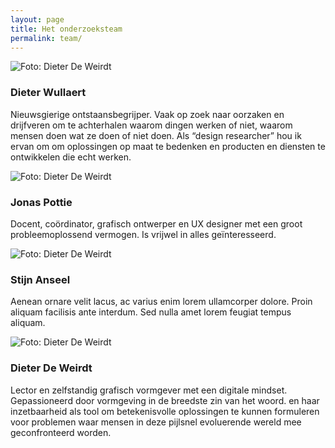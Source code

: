 ```yaml
---
layout: page
title: Het onderzoeksteam
permalink: team/
---
```


<!-- Section -->
<section>
	<div class="features">
		<article>
			<img src="{{ site.baseurl }}/assets/images/dieter.jpg" class="profile" alt="Foto: Dieter De Weirdt" />
			<div class="content">
				<h3>Dieter Wullaert</h3>
				<p>Nieuwsgierige ontstaansbegrijper. Vaak op zoek naar oorzaken en drijfveren om te achterhalen waarom dingen werken of niet, waarom mensen doen wat ze doen of niet doen. Als “design researcher” hou ik ervan om om oplossingen op maat te bedenken en producten en diensten te ontwikkelen die echt werken.</p>
			</div>
		</article>
		<article>
			<img src="{{ site.baseurl }}/assets/images/dieter.jpg" class="profile" alt="Foto: Dieter De Weirdt" />
			<div class="content">
				<h3>Jonas Pottie</h3>
				<p>Docent, coördinator, grafisch ontwerper en UX designer met een groot probleemoplossend vermogen. Is vrijwel in alles geïnteresseerd.</p>
			</div>
		</article>
		<article>
			<img src="{{ site.baseurl }}/assets/images/dieter.jpg" class="profile" alt="Foto: Dieter De Weirdt" />
			<div class="content">
				<h3>Stijn Anseel</h3>
				<p>Aenean ornare velit lacus, ac varius enim lorem ullamcorper dolore. Proin aliquam facilisis ante interdum. Sed nulla amet lorem feugiat tempus aliquam.</p>
			</div>
		</article>
		<article>
			<img src="{{ site.baseurl }}/assets/images/dieter.jpg" class="profile" alt="Foto: Dieter De Weirdt" />
			<div class="content">
				<h3>Dieter De Weirdt</h3>
				<p>Lector en zelfstandig grafisch vormgever met een digitale mindset. Gepassioneerd door vormgeving in de breedste zin van het woord. en haar inzetbaarheid als tool om betekenisvolle oplossingen te kunnen formuleren voor problemen waar mensen in deze pijlsnel evoluerende wereld mee geconfronteerd worden.</p>
			</div>
		</article>
	</div>
</section>
